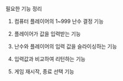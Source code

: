 필요한 기능 정리

1. 컴퓨터 플레이어의 1~999 난수 결정 기능

2. 플레이어가 값을 입력받는 기능

3. 난수와 플레이어의 입력 값을 슬라이싱하는 기능

3. 입력값과 비교하여 리턴하는 기능

4. 게임 재시작, 종료 선택 기능